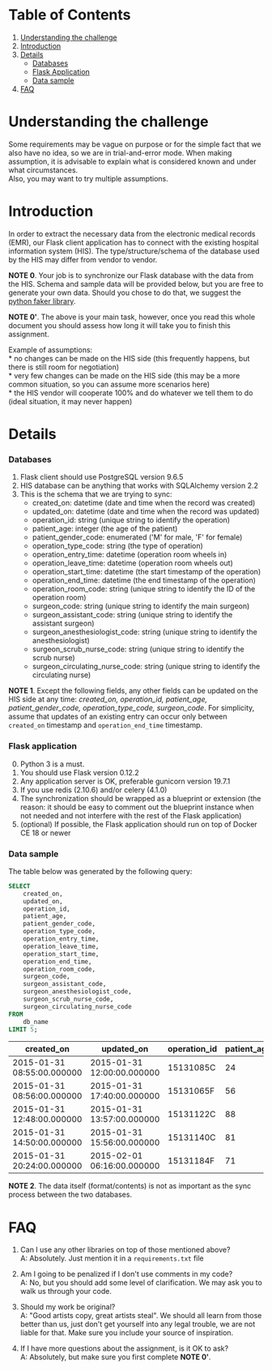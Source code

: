 # Table of Contents

1. [Understanding the challenge](#understanding-the-challenge)
2. [Introduction](#introduction)
3. [Details](#details)
    - [Databases](#databases)
    - [Flask Application](#flask-application)
    - [Data sample](#data-sample)
4. [FAQ](#faq)




# Understanding the challenge
Some requirements may be vague on purpose or for the simple fact that we also have no idea, so we are in trial-and-error mode. When making assumption, it is advisable to explain what is considered known and under what circumstances.  
Also, you may want to try multiple assumptions.

# Introduction
In order to extract the necessary data from the electronic medical records (EMR), our Flask client application has to connect with the existing hospital information system (HIS). The type/structure/schema of the database used by the HIS may differ from vendor to vendor.  

__NOTE 0__.
Your job is to synchronize our Flask database with the data from the HIS. Schema and sample data will be provided below, but you are free to generate your own data. Should you chose to do that, we suggest the [python faker library](https://pypi.python.org/pypi/Faker/0.8.12).

__NOTE 0'__. The above is your main task, however, once you read this whole document you should assess how long it will take you to finish this assignment.

Example of assumptions:  
    * no changes can be made on the HIS side (this frequently happens, but there is still room for negotiation)  
    * very few changes can be made on the HIS side (this may be a more common situation, so you can assume more scenarios here)  
    * the HIS vendor will cooperate 100% and do whatever we tell them to do (ideal situation, it may never happen)

# Details

### Databases
1. Flask client should use PostgreSQL version 9.6.5
2. HIS database can be anything that works with SQLAlchemy version 2.2
3. This is the schema that we are trying to sync:
    - created_on: datetime (date and time when the record was created)
    - updated_on: datetime (date and time when the record was updated)
    - operation_id: string (unique string to identify the operation)
    - patient_age: integer (the age of the patient)
    - patient_gender_code: enumerated ('M' for male, 'F' for female)
    - operation_type_code: string (the type of operation)
    - operation_entry_time: datetime (operation room wheels in)
    - operation_leave_time: datetime (operation room wheels out)
    - operation_start_time: datetime (the start timestamp of the operation)
    - operation_end_time: datetime (the end timestamp of the operation)
    - operation_room_code: string (unique string to identify the ID of the operation room)
    - surgeon_code: string (unique string to identify the main surgeon)
    - surgeon_assistant_code: string (unique string to identify the assistant surgeon)
    - surgeon_anesthesiologist_code: string (unique string to identify the anesthesiologist)
    - surgeon_scrub_nurse_code: string (unique string to identify the scrub nurse)
    - surgeon_circulating_nurse_code: string (unique string to identify the circulating nurse)

__NOTE 1__.
Except the following fields, any other fields can be updated on the HIS side at any time:
*created_on, operation_id, patient_age, patient_gender_code, operation_type_code, surgeon_code*. For simplicity, assume that updates of an existing entry can occur only between `created_on` timestamp and `operation_end_time` timestamp.

### Flask application
0. Python 3 is a must.
1. You should use Flask version 0.12.2 
2. Any application server is OK, preferable gunicorn version 19.7.1
3. If you use redis (2.10.6) and/or celery (4.1.0)
4. The synchronization should be wrapped as a blueprint or extension (the reason: it should be easy to comment out the blueprint instance when not needed and not interfere with the rest of the Flask application)
5. (optional) If possible, the Flask application should run on top of Docker CE 18 or newer

### Data sample

The table below was generated by the following query:
```sql
SELECT
    created_on,
    updated_on,
    operation_id,
    patient_age,
    patient_gender_code,
    operation_type_code,
    operation_entry_time,
    operation_leave_time,
    operation_start_time,
    operation_end_time,
    operation_room_code,
    surgeon_code,
    surgeon_assistant_code,
    surgeon_anesthesiologist_code,
    surgeon_scrub_nurse_code,
    surgeon_circulating_nurse_code
FROM
    db_name
LIMIT 5;
```


| created_on                 | updated_on                 | operation_id | patient_age | patient_gender_code | operation_type_code | operation_entry_time       | operation_leave_time       | operation_start_time       | operation_end_time         | operation_room_code | surgeon_code | surgeon_assistant_code | surgeon_anesthesiologist_code | surgeon_scrub_nurse_code | surgeon_circulating_nurse_code |
|----------------------------|----------------------------|--------------|-------------|---------------------|---------------------|----------------------------|----------------------------|----------------------------|----------------------------|---------------------|--------------|------------------------|-------------------------------|--------------------------|--------------------------------|
| 2015-01-31 08:55:00.000000 | 2015-01-31 12:00:00.000000 | 15131085C    | 24          | M                   | K533                | 2015-01-31 08:55:00.000000 | 2015-01-31 12:00:00.000000 | 2015-01-31 09:51:00.000000 | 2015-01-31 11:48:00.000000 | 3                   | 570          | 8834                   | 8974                          | 1243                     | 4012                           |
| 2015-01-31 08:56:00.000000 | 2015-01-31 17:40:00.000000 | 15131065F    | 56          | M                   | K607                | 2015-01-31 08:56:00.000000 | 2015-01-31 17:40:00.000000 | 2015-01-31 10:17:00.000000 | 2015-01-31 17:17:00.000000 | 6                   | 334          | 8974                   | 601                           | 1243                     | 3781                           |
| 2015-01-31 12:48:00.000000 | 2015-01-31 13:57:00.000000 | 15131122C    | 88          | F                   | K617                | 2015-01-31 12:48:00.000000 | 2015-01-31 13:57:00.000000 | 2015-01-31 13:20:00.000000 | 2015-01-31 13:47:00.000000 | 3                   | 695          | 601                    | 91079                         | 3133                     | 4012                           |
| 2015-01-31 14:50:00.000000 | 2015-01-31 15:56:00.000000 | 15131140C    | 81          | F                   | K333-3              | 2015-01-31 14:50:00.000000 | 2015-01-31 15:56:00.000000 | 2015-01-31 15:15:00.000000 | 2015-01-31 15:44:00.000000 | 3                   | 695          |                        | 91079                         | 4122                     | 4012                           |
| 2015-01-31 20:24:00.000000 | 2015-02-01 06:16:00.000000 | 15131184F    | 71          | M                   | K867-2              | 2015-01-31 20:24:00.000000 | 2015-02-01 06:16:00.000000 | 2015-01-31 21:55:00.000000 | 2015-02-01 05:50:00.000000 | 6                   | 334          | 8834                   | 601                           | 4012                     | 3492                           |

__NOTE 2__.
The data itself (format/contents) is not as important as the sync process between the two databases.

# FAQ
1. Can I use any other libraries on top of those mentioned above?  
A: Absolutely. Just mention it in a `requirements.txt` file

2. Am I going to be penalized if I don't use comments in my code?  
A: No, but you should add some level of clarification. We may ask you to walk us through your code.

3. Should my work be original?  
A: "Good artists copy, great artists steal". We should all learn from those better than us, just don't get yourself into any legal trouble, we are not liable for that. Make sure you include your source of inspiration.

4. If I have more questions about the assignment, is it OK to ask?  
A: Absolutely, but make sure you first complete __NOTE 0'__.

















